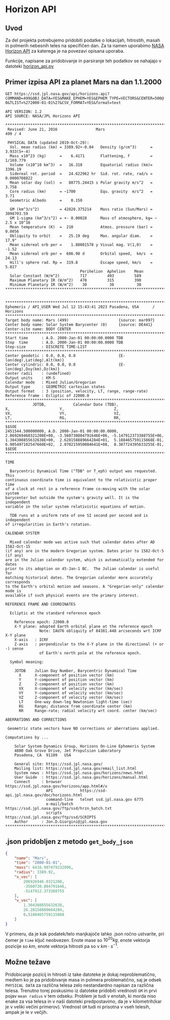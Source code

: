 # Horizon API
## Uvod
Za del projekta potrebujemo pridobiti podatke o lokacijah, hitrostih, masah in polmerih nebesnih teles na specifičen dan.
Za ta namen uporabimo [NASA Horizon API](https://ssd-api.jpl.nasa.gov/doc/horizons.html) za katerega je na povezavi opisana uporaba.

Funkcije, napisane za pridobivanje in parsiranje teh podatkov se nahajajo v datoteki [horizon_api.py](../horizon_api.py)

## Primer izpisa API za planet Mars na dan 1.1.2000

`GET https://ssd.jpl.nasa.gov/api/horizons.api?COMMAND=499&OBJ_DATA=YES&MAKE_EPHEM=YES&EPHEM_TYPE=VECTORS&CENTER=500@0&TLIST=%272000-01-01%27&CSV_FORMAT=YES&format=text`

```
API VERSION: 1.2
API SOURCE: NASA/JPL Horizons API

*******************************************************************************
 Revised: June 21, 2016                 Mars                            499 / 4
 
 PHYSICAL DATA (updated 2019-Oct-29):
  Vol. mean radius (km) = 3389.92+-0.04   Density (g/cm^3)      =  3.933(5+-4)
  Mass x10^23 (kg)      =    6.4171       Flattening, f         =  1/169.779
  Volume (x10^10 km^3)  =   16.318        Equatorial radius (km)=  3396.19
  Sidereal rot. period  =   24.622962 hr  Sid. rot. rate, rad/s =  0.0000708822 
  Mean solar day (sol)  =   88775.24415 s Polar gravity m/s^2   =  3.758
  Core radius (km)      = ~1700           Equ. gravity  m/s^2   =  3.71
  Geometric Albedo      =    0.150                                              

  GM (km^3/s^2)         = 42828.375214    Mass ratio (Sun/Mars) = 3098703.59
  GM 1-sigma (km^3/s^2) = +- 0.00028      Mass of atmosphere, kg= ~ 2.5 x 10^16
  Mean temperature (K)  =  210            Atmos. pressure (bar) =    0.0056 
  Obliquity to orbit    =   25.19 deg     Max. angular diam.    =  17.9"
  Mean sidereal orb per =    1.88081578 y Visual mag. V(1,0)    =  -1.52
  Mean sidereal orb per =  686.98 d       Orbital speed,  km/s  =  24.13
  Hill's sphere rad. Rp =  319.8          Escape speed, km/s    =   5.027
                                 Perihelion  Aphelion    Mean
  Solar Constant (W/m^2)         717         493         589
  Maximum Planetary IR (W/m^2)   470         315         390
  Minimum Planetary IR (W/m^2)    30          30          30
*******************************************************************************


*******************************************************************************
Ephemeris / API_USER Wed Jul 12 15:43:41 2023 Pasadena, USA      / Horizons
*******************************************************************************
Target body name: Mars (499)                      {source: mar097}
Center body name: Solar System Barycenter (0)     {source: DE441}
Center-site name: BODY CENTER
*******************************************************************************
Start time      : A.D. 2000-Jan-01 00:00:00.0000 TDB
Stop  time      : A.D. 2000-Jan-01 00:00:00.0000 TDB
Step-size       : DISCRETE TIME-LIST
*******************************************************************************
Center geodetic : 0.0, 0.0, 0.0                   {E-lon(deg),Lat(deg),Alt(km)}
Center cylindric: 0.0, 0.0, 0.0                   {E-lon(deg),Dxy(km),Dz(km)}
Center radii    : (undefined)
Output units    : KM-S
Calendar mode   : Mixed Julian/Gregorian
Output type     : GEOMETRIC cartesian states
Output format   : 3 (position, velocity, LT, range, range-rate)
Reference frame : Ecliptic of J2000.0
*******************************************************************************
            JDTDB,            Calendar Date (TDB),                      X,                      Y,                      Z,                     VX,                     VY,                     VZ,                     LT,                     RG,                     RR,
**************************************************************************************************************************************************************************************************************************************************************************
$$SOE
2451544.500000000, A.D. 2000-Jan-01 00:00:00.0000,  2.069269460321208E+08, -3.560730804791646E+06, -5.147912373388755E+06,  1.304308855632638E+00,  2.628158889664284E+01,  5.188465759115868E-01,  6.905497102547660E+02,  2.070215950084641E+08,  8.387724395633255E-01,
$$EOE
**************************************************************************************************************************************************************************************************************************************************************************
 
TIME

  Barycentric Dynamical Time ("TDB" or T_eph) output was requested. This
continuous coordinate time is equivalent to the relativistic proper time
of a clock at rest in a reference frame co-moving with the solar system
barycenter but outside the system's gravity well. It is the independent
variable in the solar system relativistic equations of motion.

  TDB runs at a uniform rate of one SI second per second and is independent
of irregularities in Earth's rotation.
 
CALENDAR SYSTEM

  Mixed calendar mode was active such that calendar dates after AD 1582-Oct-15
(if any) are in the modern Gregorian system. Dates prior to 1582-Oct-5 (if any)
are in the Julian calendar system, which is automatically extended for dates
prior to its adoption on 45-Jan-1 BC.  The Julian calendar is useful for
matching historical dates. The Gregorian calendar more accurately corresponds
to the Earth's orbital motion and seasons. A "Gregorian-only" calendar mode is
available if such physical events are the primary interest.

REFERENCE FRAME AND COORDINATES

  Ecliptic at the standard reference epoch

    Reference epoch: J2000.0
    X-Y plane: adopted Earth orbital plane at the reference epoch
               Note: IAU76 obliquity of 84381.448 arcseconds wrt ICRF X-Y plane
    X-axis   : ICRF
    Z-axis   : perpendicular to the X-Y plane in the directional (+ or -) sense
               of Earth's north pole at the reference epoch.

  Symbol meaning:

    JDTDB    Julian Day Number, Barycentric Dynamical Time
      X      X-component of position vector (km)
      Y      Y-component of position vector (km)
      Z      Z-component of position vector (km)
      VX     X-component of velocity vector (km/sec)                           
      VY     Y-component of velocity vector (km/sec)                           
      VZ     Z-component of velocity vector (km/sec)                           
      LT     One-way down-leg Newtonian light-time (sec)
      RG     Range; distance from coordinate center (km)
      RR     Range-rate; radial velocity wrt coord. center (km/sec)

ABERRATIONS AND CORRECTIONS

 Geometric state vectors have NO corrections or aberrations applied.

Computations by ...

    Solar System Dynamics Group, Horizons On-Line Ephemeris System
    4800 Oak Grove Drive, Jet Propulsion Laboratory
    Pasadena, CA  91109   USA

    General site: https://ssd.jpl.nasa.gov/
    Mailing list: https://ssd.jpl.nasa.gov/email_list.html
    System news : https://ssd.jpl.nasa.gov/horizons/news.html
    User Guide  : https://ssd.jpl.nasa.gov/horizons/manual.html
    Connect     : browser        https://ssd.jpl.nasa.gov/horizons/app.html#/x
                  API            https://ssd-api.jpl.nasa.gov/doc/horizons.html
                  command-line   telnet ssd.jpl.nasa.gov 6775
                  e-mail/batch   https://ssd.jpl.nasa.gov/ftp/ssd/hrzn_batch.txt
                  scripts        https://ssd.jpl.nasa.gov/ftp/ssd/SCRIPTS
    Author      : Jon.D.Giorgini@jpl.nasa.gov
*******************************************************************************
```
## .json pridobljen z metodo `get_body_json`
```json
{
    "name": "Mars",
    "time": "2000-01-01",
    "mass": 6416.907479232096,
    "radius": 3389.92,
    "x_vec": [
        206926946.0321208,
        -3560730.804791646,
        -5147912.373388755
    ],
    "v_vec": [
        1.304308855632638,
        26.28158889664284,
        0.5188465759115868
    ]
}
```
V primeru, da je kak podatek/telo manjkajoče lahko .json ročno ustvarite, pri čemer je `time` ključ neobvezen. Enote mase so $10^{20} kg$, enote vektorja pozicije so $km$, enote vektorja hitrosti pa so v $km\cdot s^{-1}$.

## Možne težave
Pridobicanje pozicij in hitrosti iz take datoteke je dokaj neproblematično, medtem ko je pa pridobivanje masa in polmera problematično, saj je odsek `PHYSICAL DATA` za različna telesa zelo nestandardno napisan za različna telesa. Trenutno torej poskusimo iz datoteke pridobiti vrednosti `GM` in prvi pojav `mean radius` v tem odseku. Problem je tudi v enotah, ki morda niso enake za vsa telesa in v naši datoteki predpostavimo, da je v kilometrih(kar je v veliki večini primerov). Vrednost `GM` tudi ni prisotna v vseh telesih, ampak je le v večjih.   